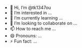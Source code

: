 - 👋 Hi, I’m @tk1347ou
- 👀 I’m interested in ...
- 🌱 I’m currently learning ...
- 💞️ I’m looking to collaborate on ...
- 📫 How to reach me ...
- 😄 Pronouns: ...
- ⚡ Fun fact: ...

<!---
tk1347ou/tk1347ou is a ✨ special ✨ repository because its `README.md` (this file) appears on your GitHub profile.
You can click the Preview link to take a look at your changes.
--->
